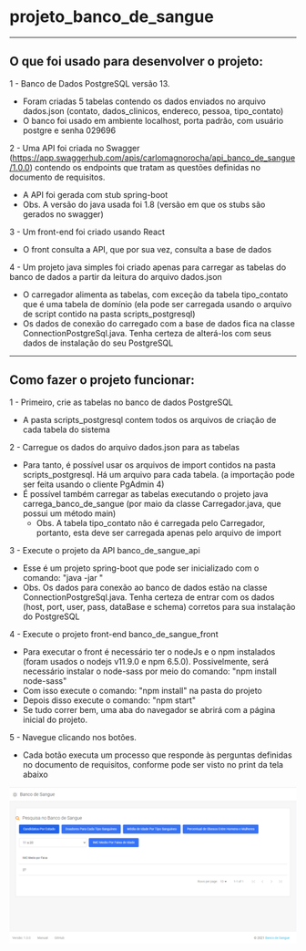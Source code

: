 # projeto_banco_de_sangue
 
--------------------------------------------------------------------------------------------------------------------------------------
O que foi usado para desenvolver o projeto:
--------------------------------------------------------------------------------------------------------------------------------------
1 - Banco de Dados PostgreSQL versão 13.
  - Foram criadas 5 tabelas contendo os dados enviados no arquivo dados.json (contato, dados_clinicos, endereco, pessoa, tipo_contato)
  - O banco foi usado em ambiente localhost, porta padrão, com usuário postgre e senha 029696

2 - Uma API foi criada no Swagger (https://app.swaggerhub.com/apis/carlomagnorocha/api_banco_de_sangue/1.0.0) contendo os endpoints que tratam as questões definidas no           documento de requisitos.
  - A API foi gerada com stub spring-boot
  - Obs. A versão do java usada foi 1.8 (versão em que os stubs são gerados no swagger)

3 - Um front-end foi criado usando React
  - O front consulta a API, que por sua vez, consulta a base de dados

4 - Um projeto java simples foi criado apenas para carregar as tabelas do banco de dados a partir da leitura do arquivo dados.json
  - O carregador alimenta as tabelas, com exceção da tabela tipo_contato que é uma tabela de domínio (ela pode ser carregada usando o arquivo de script contido na pasta             scripts_postgresql)
  - Os dados de conexão do carregado com a base de dados fica na classe ConnectionPostgreSql.java. Tenha certeza de alterá-los com seus dados de instalação do seu PostgreSQL

--------------------------------------------------------------------------------------------------------------------------------------
Como fazer o projeto funcionar:
--------------------------------------------------------------------------------------------------------------------------------------
1 - Primeiro, crie as tabelas no banco de dados PostgreSQL
  - A pasta scripts_postgresql contem todos os arquivos de criação de cada tabela do sistema

2 - Carregue os dados do arquivo dados.json para as tabelas
  - Para tanto, é possível usar os arquivos de import contidos na pasta scripts_postgresql. Há um arquivo para cada tabela. (a importação pode ser feita usando o cliente         PgAdmin 4)
  - É possível também carregar as tabelas executando o projeto java carrega_banco_de_sangue (por maio da classe Carregador.java, que possui um método main)
    - Obs. A tabela tipo_contato não é carregada pelo Carregador, portanto, esta deve ser carregada apenas pelo arquivo de import

3 - Execute o projeto da API banco_de_sangue_api
  - Esse é um projeto spring-boot que pode ser inicializado com o comando: "java -jar <nome do jar gerado na pasta target do projeto>"
  - Obs. Os dados para conexão ao banco de dados estão na classe ConnectionPostgreSql.java. Tenha certeza de entrar com os dados (host, port, user, pass, dataBase e schema)       corretos para sua instalação do PostgreSQL
 
4 - Execute o projeto front-end banco_de_sangue_front
  - Para executar o front é necessário ter o nodeJs e o npm instalados (foram usados o nodejs v11.9.0 e npm 6.5.0). Possivelmente, será necessário instalar o node-sass por       meio do comando: "npm install node-sass"
  - Com isso execute o comando: "npm install" na pasta do projeto
  - Depois disso execute o comando: "npm start"
  - Se tudo correr bem, uma aba do navegador se abrirá com a página inicial do projeto.
 
5 - Navegue clicando nos botões. 
  - Cada botão executa um processo que responde às perguntas definidas no documento de requisitos, conforme pode ser visto no print da tela abaixo
 
![N|Solid](https://github.com/carlomagnorocha/projeto_banco_de_sangue/blob/main/img/banco_de_sangue_tela.png)
 
 
